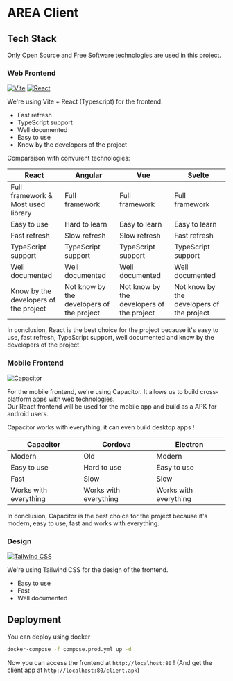 # AREA Client

## Tech Stack

Only Open Source and Free Software technologies are used in this project.

### Web Frontend

[![Vite](https://img.shields.io/badge/Vite-646CFF?style=for-the-badge&logo=vite&logoColor=white)](https://vitejs.dev/)
[![React](https://img.shields.io/badge/React-61DAFB?style=for-the-badge&logo=react&logoColor=black)](https://reactjs.org/)

We're using Vite + React (Typescript) for the frontend.

- Fast refresh
- TypeScript support
- Well documented
- Easy to use
- Know by the developers of the project

Comparaison with convurent technologies:

| React | Angular | Vue | Svelte |
| ----- | ------- | --- | ------ |
| Full framework & Most used library | Full framework | Full framework | Full framework |
| Easy to use | Hard to learn | Easy to learn | Easy to learn |
| Fast refresh | Slow refresh | Slow refresh | Fast refresh |
| TypeScript support | TypeScript support | TypeScript support | TypeScript support |
| Well documented | Well documented | Well documented | Well documented |
| Know by the developers of the project | Not know by the developers of the project | Not know by the developers of the project | Not know by the developers of the project |

In conclusion, React is the best choice for the project because it's easy to use, fast refresh, TypeScript support, well documented and know by the developers of the project.

### Mobile Frontend

[![Capacitor](https://img.shields.io/badge/Capacitor-119EFF?style=for-the-badge&logo=capacitor&logoColor=white)](https://capacitorjs.com/)

For the mobile frontend, we're using Capacitor. It allows us to build cross-platform apps with web technologies.  
Our React frontend will be used for the mobile app and build as a APK for android users.

Capacitor works with everything, it can even build desktop apps !

| Capacitor | Cordova | Electron |
| --------- | ------- | -------- |
| Modern | Old | Modern |
| Easy to use | Hard to use | Easy to use |
| Fast | Slow | Slow |
| Works with everything | Works with everything | Works with everything |

In conclusion, Capacitor is the best choice for the project because it's modern, easy to use, fast and works with everything.


### Design

[![Tailwind CSS](https://img.shields.io/badge/Tailwind_CSS-38B2AC?style=for-the-badge&logo=tailwind-css&logoColor=white)](https://tailwindcss.com/)

We're using Tailwind CSS for the design of the frontend.

- Easy to use
- Fast
- Well documented

## Deployment

You can deploy using docker

```bash
docker-compose -f compose.prod.yml up -d
```

Now you can access the frontend at `http://localhost:80` !
(And get the client app at `http://localhost:80/client.apk`)
